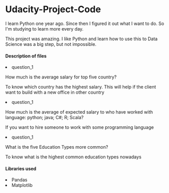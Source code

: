 # Udacity-Project-Code 

<p> I learn Python one year ago. Since then I figured it out what I want to do. So I'm studying to learn more every day.
<p> This project was amazing. I like Python and learn how to use this to Data Science was a big step, but not impossible. 

#### Description of files
<li> question_1
  <p> How much is the average salary for top five country?
  <p> To know which country has the highest salary. This will help if the client want to build with a new office in other country
    
<li> question_1
  <p> How much is the average of expected salary to who have worked with language: python; java; C#; R; Scala?
  <p> If you want to hire someone to work with some programming language 
    
<li> question_1
  <p> What is the five Education Types more common?  
  <p> To know what is the highest common education types nowadays


#### Libraries used 
<li> Pandas 
<li> Matplotlib
